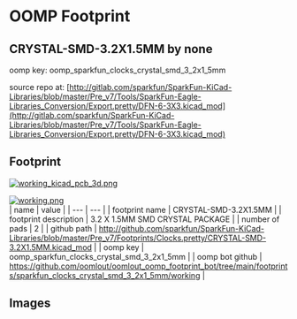 # OOMP Footprint  
## CRYSTAL-SMD-3.2X1.5MM  by none  
  
oomp key: oomp_sparkfun_clocks_crystal_smd_3_2x1_5mm  
  
source repo at: [http://gitlab.com/sparkfun/SparkFun-KiCad-Libraries/blob/master/Pre_v7/Tools/SparkFun-Eagle-Libraries_Conversion/Export.pretty/DFN-6-3X3.kicad_mod](http://gitlab.com/sparkfun/SparkFun-KiCad-Libraries/blob/master/Pre_v7/Tools/SparkFun-Eagle-Libraries_Conversion/Export.pretty/DFN-6-3X3.kicad_mod)  
## Footprint  
  
[![working_kicad_pcb_3d.png](working_kicad_pcb_3d_600.png)](working_kicad_pcb_3d.png)  
  
[![working.png](working_600.png)](working.png)  
| name | value | 
| --- | --- | 
| footprint name | CRYSTAL-SMD-3.2X1.5MM | 
| footprint description | 3.2 X 1.5MM SMD CRYSTAL PACKAGE | 
| number of pads | 2 | 
| github path | http://github.com/sparkfun/SparkFun-KiCad-Libraries/blob/master/Pre_v7/Footprints/Clocks.pretty/CRYSTAL-SMD-3.2X1.5MM.kicad_mod | 
| oomp key | oomp_sparkfun_clocks_crystal_smd_3_2x1_5mm | 
| oomp bot github | https://github.com/oomlout/oomlout_oomp_footprint_bot/tree/main/footprints/sparkfun_clocks_crystal_smd_3_2x1_5mm/working | 
## Images  
